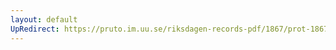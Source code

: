 ```yaml
---
layout: default
UpRedirect: https://pruto.im.uu.se/riksdagen-records-pdf/1867/prot-1867--fk--322/prot-1867--fk--322_005.pdf
---
```

